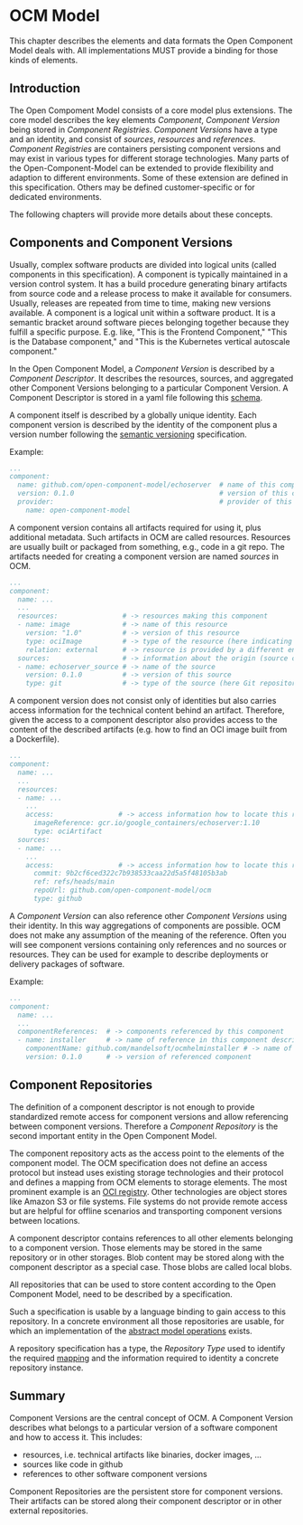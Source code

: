 # OCM Model

This chapter describes the elements and data formats the Open Component Model deals with. All implementations MUST provide a binding for those kinds of elements.

## Introduction

The Open Compoment Model consists of a core model plus extensions. The core model describes the key elements *Component*, *Component Version* being stored in *Component Registries*. *Component Versions* have a type and an identity, and consist of *sources*, *resources* and *references*. *Component Registries* are containers persisting component versions and may exist in various types for different storage technologies. Many parts of the Open-Component-Model can be extended to provide flexibility and adaption to different environments. Some of these extension are defined in this specification. Others may be defined customer-specific or for dedicated environments.

The following chapters will provide more details about these concepts.

## Components and Component Versions

Usually, complex software products are divided into logical units (called components in this specification). A component is typically maintained in a version control system. It has a build procedure generating binary artifacts from source code and a release process to make it available for consumers. Usually, releases are repeated from time to time, making new versions available. A component is a logical unit within a software product. It is a semantic bracket around software pieces belonging together because they fulfill a specific purpose. E.g. like, "This is the Frontend Component," "This is the Database component," and "This is the Kubernetes vertical autoscale component."

In the Open Component Model, a *Component Version* is described by a *Component Descriptor*. It describes the resources, sources, and aggregated other Component Versions belonging to a particular Component Version. A Component Descriptor is stored in a yaml file following this [schema](https://github.com/open-component-model/ocm/blob/main/resources/component-descriptor-ocm-v3-schema.yaml).

A component itself is described by a globally unique identity. Each component version is described by the identity of the component plus a version number following the [semantic versioning](https://semver.org) specification.

Example:

```yaml
...
component:
  name: github.com/open-component-model/echoserver  # name of this component
  version: 0.1.0                                    # version of this component
  provider:                                         # provider of this component
    name: open-component-model
```

A component version contains all artifacts required for using it, plus additional metadata. Such artifacts in OCM are called resources. Resources are usually built or packaged from something, e.g., code in a git repo. The artifacts needed for creating a component version are named *sources* in OCM.

```yaml
...
component:
  name: ...
  ...
  resources:                # -> resources making this component
  - name: image             # -> name of this resource
    version: "1.0"          # -> version of this resource
    type: ociImage          # -> type of the resource (here indicating a container image)
    relation: external      # -> resource is provided by a different entity than the component
  sources:                  # -> information about the origin (source code) of this component
  - name: echoserver_source # -> name of the source
    version: 0.1.0          # -> version of this source
    type: git               # -> type of the source (here Git repository)
```

A component version does not consist only of identities but also carries access information for the technical content behind an artifact. Therefore, given the access to a component descriptor also provides access to the content of the described artifacts (e.g. how to find an OCI image built from a Dockerfile).

```yaml
...
component:
  name: ...
  ...
  resources:
  - name: ...
    ...
    access:                # -> access information how to locate this resource
      imageReference: gcr.io/google_containers/echoserver:1.10
      type: ociArtifact
  sources:
  - name: ...
    ...
    access:                # -> access information how to locate this resource
      commit: 9b2cf6ced322c7b938533caa22d5a5f48105b3ab
      ref: refs/heads/main
      repoUrl: github.com/open-component-model/ocm
      type: github
```

A *Component Version* can also reference other *Component Versions* using their identity. In this way aggregations of components are possible. OCM does not make any assumption of the meaning of the reference. Often you will see component versions containing only references and no sources or resources. They can be used for example to describe deployments or delivery packages of software.

Example:

```yaml
...
component:
  name: ...
  ...
  componentReferences:  # -> components referenced by this component
  - name: installer     # -> name of reference in this component descriptor
    componentName: github.com/mandelsoft/ocmhelminstaller # -> name of referenced component
    version: 0.1.0      # -> version of referenced component
```

## Component Repositories

The definition of a component descriptor is not enough to provide standardized remote access for component versions and allow referencing between component versions. Therefore a *Component Repository* is the second important entity in the Open Component Model.

The component repository acts as the access point to the elements of the component model. The OCM specification does not define an access protocol but instead uses existing storage technologies and their protocol and defines a mapping from OCM elements to storage elements. The most prominent example is an [OCI registry](https://github.com/opencontainers/distribution-spec/blob/main/spec.md). Other technologies are object stores like Amazon S3 or file systems. File systems do not provide remote access but are helpful for offline scenarios and transporting component versions between locations.

A component descriptor contains references to all other elements belonging to a component version. Those elements may be stored in the same repository or in other storages. Blob content may be stored along with the component descriptor as a special case. Those blobs are called local blobs.

All repositories that can be used to store content according to the Open Component Model, need to be described by a specification.

Such a specification is usable by a language binding to gain access to this repository.
In a concrete environment all those repositories are usable, for which an
implementation of the [abstract model operations](../03-persistence/01-operations.md) exists.

A repository specification has a type, the *Repository Type*
used to identify the required [mapping](../03-persistence/02-mappings.md)
and the information required to identity a concrete repository instance.

## Summary

Component Versions are the central concept of OCM. A Component Version describes what belongs to a particular version of a software component and how to access it. This includes:

* resources, i.e. technical artifacts like binaries, docker images, ...
* sources like code in github
* references to other software component versions

Component Repositories are the persistent store for component versions. Their artifacts can be stored along their component descriptor or in other external repositories.
